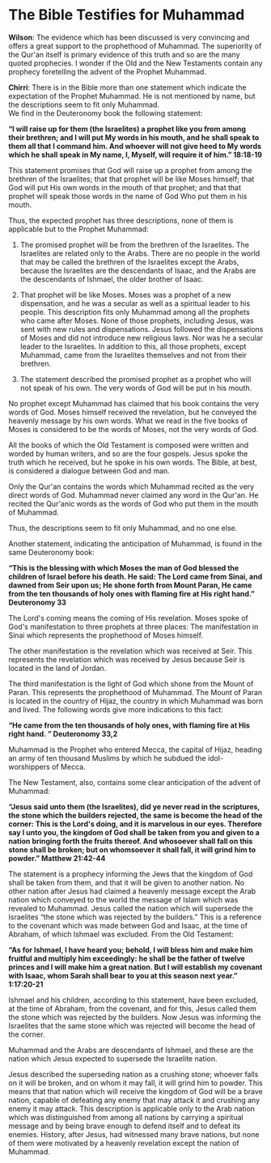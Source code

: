 The Bible Testifies for Muhammad
================================

**Wilson**: The evidence which has been discussed is very convincing and
offers a great support to the prophethood of Muhammad. The superiority
of the Qur'an itself is primary evidence of this truth and so are the
many quoted prophecies. I wonder if the Old and the New Testaments
contain any prophecy foretelling the advent of the Prophet Muhammad.

**Chirri**: There is in the Bible more than one statement which indicate
the expectation of the Prophet Muhammad. He is not mentioned by name,
but the descriptions seem to fit only Muhammad.  
 We find in the Deuteronomy book the following statement:

**“I will raise up for them (the Israelites) a prophet like you from
among their brethren; and I will put My words in his mouth, and he shall
speak to them all that I command him. And whoever will not give heed to
My words which he shall speak in My name, I, Myself, will require it of
him.” 18:18-19**

This statement promises that God will raise up a prophet from among the
brethren of the Israelites; that that prophet will be like Moses
himself; that God will put His own words in the mouth of that prophet;
and that that prophet will speak those words in the name of God Who put
them in his mouth.

Thus, the expected prophet has three descriptions, none of them is
applicable but to the Prophet Muhammad:

1. The promised prophet will be from the brethren of the Israelites. The
Israelites are related only to the Arabs. There are no people in the
world that may be called the brethren of the Israelites except the
Arabs, because the Israelites are the descendants of Isaac, and the
Arabs are the descendants of Ishmael, the older brother of Isaac.

2. That prophet will be like Moses. Moses was a prophet of a new
dispensation, and he was a secular as well as a spiritual leader to his
people. This description fits only Muhammad among all the prophets who
came after Moses. None of those prophets, including Jesus, was sent with
new rules and dispensations. Jesus followed the dispensations of Moses
and did not introduce new religious laws. Nor was he a secular leader to
the Israelites. In addition to this, all those prophets, except
Muhammad, came from the Israelites themselves and not from their
brethren.

3. The statement described the promised prophet as a prophet who will
not speak of his own. The very words of God will be put in his mouth.

No prophet except Muhammad has claimed that his book contains the very
words of God. Moses himself received the revelation, but he conveyed the
heavenly message by his own words. What we read in the five books of
Moses is considered to be the words of Moses, not the very words of God.

All the books of which the Old Testament is composed were written and
worded by human writers, and so are the four gospels. Jesus spoke the
truth which he received, but he spoke in his own words. The Bible, at
best, is considered a dialogue between God and man.

Only the Qur'an contains the words which Muhammad recited as the very
direct words of God. Muhammad never claimed any word in the Qur'an. He
recited the Qur'anic words as the words of God who put them in the mouth
of Muhammad.

Thus, the descriptions seem to fit only Muhammad, and no one else.

Another statement, indicating the anticipation of Muhammad, is found in
the same Deuteronomy book:

**“This is the blessing with which Moses the man of God blessed the
children of Israel before his death. He said: The Lord came from Sinai,
and dawned from Seir upon us; He shone forth from Mount Paran, He came
from the ten thousands of holy ones with flaming fire at His right
hand.” Deuteronomy 33**

The Lord's coming means the coming of His revelation. Moses spoke of
God's manifestation to three prophets at three places: The manifestation
in Sinai which represents the prophethood of Moses himself.

The other manifestation is the revelation which was received at Seir.
This represents the revelation which was received by Jesus because Seir
is located in the land of Jordan.

The third manifestation is the light of God which shone from the Mount
of Paran. This represents the prophethood of Muhammad. The Mount of
Paran is located in the country of Hijaz, the country in which Muhammad
was born and lived. The following words give more indications to this
fact:

**“He came from the ten thousands of holy ones, with flaming fire at His
right hand. ” Deuteronomy 33,2**

Muhammad is the Prophet who entered Mecca, the capital of Hijaz, heading
an army of ten thousand Muslims by which he subdued the idol-worshippers
of Mecca.

The New Testament, also, contains some clear anticipation of the advent
of Muhammad:

**“Jesus said unto them (the Israelites), did ye never read in the
scriptures, the stone which the builders rejected, the same is become
the head of the corner: This is the Lord's doing, and it is marvelous in
our eyes. Therefore say I unto you, the kingdom of God shall be taken
from you and given to a nation bringing forth the fruits thereof. And
whosoever shall fall on this stone shall be broken; but on whomsoever it
shall fall, it will grind him to powder.” Matthew 21:42-44**

The statement is a prophecy informing the Jews that the kingdom of God
shall be taken from them, and that it will be given to another nation.
No other nation after Jesus had claimed a heavenly message except the
Arab nation which conveyed to the world the message of Islam which was
revealed to Muhammad. Jesus called the nation which will supersede the
Israelites “the stone which was rejected by the builders.” This is a
reference to the covenant which was made between God and Isaac, at the
time of Abraham, of which Ishmael was excluded. From the Old Testament:

**“As for Ishmael, I have heard you; behold, I will bless him and make
him fruitful and multiply him exceedingly: he shall be the father of
twelve princes and I will make him a great nation. But I will establish
my covenant with Isaac, whom Sarah shall bear to you at this season next
year.” 1:17:20-21**

Ishmael and his children, according to this statement, have been
excluded, at the time of Abraham, from the covenant, and for this, Jesus
called them the stone which was rejected by the builders. Now Jesus was
informing the Israelites that the same stone which was rejected will
become the head of the corner.

Muhammad and the Arabs are descendants of Ishmael, and these are the
nation which Jesus expected to supersede the Israelite nation.

Jesus described the superseding nation as a crushing stone; whoever
falls on it will be broken, and on whom it may fall, it will grind him
to powder. This means that that nation which will receive the kingdom of
God will be a brave nation, capable of defeating any enemy that may
attack it and crushing any enemy it may attack. This description is
applicable only to the Arab nation which was distinguished from among
all nations by carrying a spiritual message and by being brave enough to
defend itself and to defeat its enemies. History, after Jesus, had
witnessed many brave nations, but none of them were motivated by a
heavenly revelation except the nation of Muhammad.


